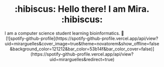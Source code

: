 <h1 align="center">
    :hibiscus: Hello there! I am Mira. :hibiscus:
</h1>
I am a computer science student learning bioinformatics. 🧬  

<div align="center">
[![spotify-github-profile](https://spotify-github-profile.vercel.app/api/view?uid=mirarguelles&cover_image=true&theme=novatorem&show_offline=false&background_color=121212&bar_color=53b14f&bar_color_cover=false)](https://spotify-github-profile.vercel.app/api/view?uid=mirarguelles&redirect=true)
</div>